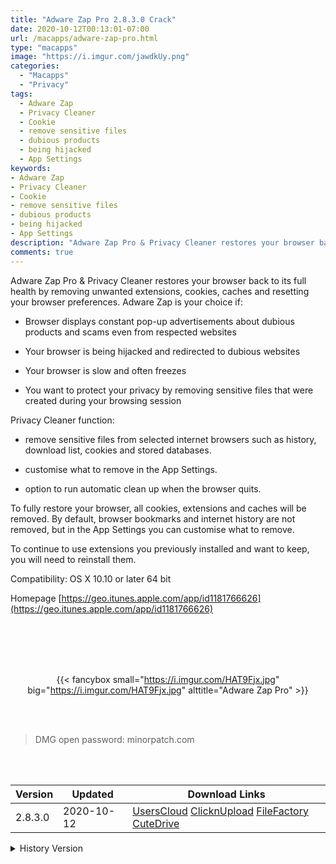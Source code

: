 ```yaml
---
title: "Adware Zap Pro 2.8.3.0 Crack"
date: 2020-10-12T00:13:01-07:00
url: /macapps/adware-zap-pro.html
type: "macapps"
image: "https://i.imgur.com/jawdkUy.png"
categories:
  - "Macapps"
  - "Privacy"
tags:
  - Adware Zap
  - Privacy Cleaner
  - Cookie
  - remove sensitive files
  - dubious products
  - being hijacked
  - App Settings
keywords:
- Adware Zap
- Privacy Cleaner
- Cookie
- remove sensitive files
- dubious products
- being hijacked
- App Settings
description: "Adware Zap Pro & Privacy Cleaner restores your browser back to its full health by removing unwanted extensions, cookies, caches and resetting your browser preferences"
comments: true
---
```


Adware Zap Pro & Privacy Cleaner restores your browser back to its full health by removing unwanted extensions, cookies, caches and resetting your browser preferences. Adware Zap is your choice if:

+ Browser displays constant pop-up advertisements about dubious products and scams even from respected websites

+ Your browser is being hijacked and redirected to dubious websites

+ Your browser is slow and often freezes

+ You want to protect your privacy by removing sensitive files that were created during your browsing session



Privacy Cleaner function:

+ remove sensitive files from selected internet browsers such as history, download list, cookies and stored databases.

+ customise what to remove in the App Settings.

+ option to run automatic clean up when the browser quits.



To fully restore your browser, all cookies, extensions and caches will be removed. By default, browser bookmarks and internet history are not removed, but
in the App Settings you can customise what to remove.

To continue to use extensions you previously installed and want to keep, you will need to reinstall them.



Compatibility: OS X 10.10 or later 64 bit

Homepage [https://geo.itunes.apple.com/app/id1181766626](https://geo.itunes.apple.com/app/id1181766626)

<br/>
<br/>
<script async src="https://pagead2.googlesyndication.com/pagead/js/adsbygoogle.js"></script>
<ins class="adsbygoogle"
     style="display:block; text-align:center;"
     data-ad-layout="in-article"
     data-ad-format="fluid"
     data-ad-client="ca-pub-8746275014476192"
     data-ad-slot="5144997159"></ins>
<script>
     (adsbygoogle = window.adsbygoogle || []).push({});
</script>
<br/>
<br/>


<center>

{{< fancybox small="https://i.imgur.com/HAT9Fjx.jpg" big="https://i.imgur.com/HAT9Fjx.jpg" alttitle="Adware Zap Pro" >}}

</center>

<br/>
<br/>


> DMG open password: minorpatch.com

<br/>

<br/>
<div id="history_version" class="history_version">

| Version | Updated | Download Links |
| ---- | ---- | ---- |
| 2.8.3.0 | 2020-10-12 | [UsersCloud](https://ouo.io/NzBNA7B)   [ClicknUpload](https://ouo.io/Vwa4Rw)   [FileFactory](https://ouo.io/6E8JnV)   [CuteDrive](https://ouo.io/3CR9gm) |
<details>
<summary>History Version</summary>

| Version | Updated | Download Links |
| ---- | ---- | ---- |
| 2.8.1.0 | 2020-08-25 | [UsersCloud](https://ouo.io/gYMmue)   [ClicknUpload](https://ouo.io/fHmTQN)   [FileFactory](https://ouo.io/tzPdW0)   [CuteDrive](https://ouo.io/qkyPi7) |
| 2.8 | 2020-08-14 | [UsersCloud](https://ouo.io/YwraX8R)   [ClicknUpload](https://ouo.io/gtQR7J)   [FileFactory](https://ouo.io/P7mtCM)   [CuteDrive](https://ouo.io/X8xbFd) |
| 2.7.6.3 | 2020-06-11 | [UsersCloud](https://ouo.io/OfBpwe)   [ClicknUpload](https://ouo.io/0aoVHd)   [FileFactory](https://ouo.io/T0zs89)   [CuteDrive](https://ouo.io/szFvaf) |
| 2.7.6.0 | 2020-05-22 | [UsersCloud](https://ouo.io/d6uSud)   [ClicknUpload](https://ouo.io/LQSBHS)   [FileFactory](https://ouo.io/aKPXZnn)   [CuteDrive](https://ouo.io/O1S7PH) |
| 2.7.5.0 | 2020-05-17 | [UsersCloud](https://ouo.io/V40JKd)   [ClicknUpload](https://ouo.io/7xxowp)   [FileFactory](https://ouo.io/wT656o)   [CuteDrive](https://ouo.io/nqn7LV) |
| 2.7.4.0 | 2020-05-15 | [UsersCloud](https://ouo.io/zBubks)   [ClicknUpload](https://ouo.io/QNQAYrn)   [FileFactory](https://ouo.io/yxcGnu)   [CuteDrive](https://ouo.io/V3tSC9) |
| 2.7.1.0 | 2020-05-13 | [UsersCloud](https://ouo.io/UfAfFu)   [ClicknUpload](https://ouo.io/f3PAAt)   [FileFactory](https://ouo.io/K1zGMf)   [CuteDrive](https://ouo.io/UiAM5F) |
</details>

</div>
